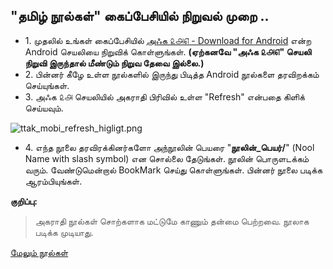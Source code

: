 ## "தமிழ் நூல்கள்" கைப்பேசியில் நிறுவல் முறை ..
- 1\. முதலில் உங்கள் கைப்பேசியில் [அஃக ௨௮௭ - Download for Android](https://github.com/ThaniThamizhAkarathiKalanjiyam/win_ttak/raw/ttak_apk/ttak_287.apk) என்ற Android செயலியை நிறுவிக் கொள்ளுங்கள். **(ஏற்கனவே "அஃக ௨௮௭" செயலி நிறுவி இருந்தால் மீண்டும் நிறுவ தேவை இல்லை.)**
- 2\. பின்னர் கீழே உள்ள நூல்களில் இருந்து பிடித்த Android நூல்களை தரவிறக்கம் செய்யுங்கள்.
- 3\. அஃக ௨௮ செயலியில் அகராதி பிரிவில் உள்ள "Refresh" என்பதை கிளிக் செய்யவும்.   

![ttak_mobi_refresh_higligt.png](https://thanithamizhakarathikalanjiyam.github.io/images/ttak_mobi_refresh_higligt.png)
- 4\. எந்த நூலை தரவிரக்கினர்களோ அந்நூலின் பெயரை "**நூலின்_பெயர்/**" (Nool Name with slash symbol) என சொல்லை தேடுங்கள். நூலின் பொருளடக்கம் வரும்.  வேண்டுமென்றால் BookMark செய்து கொள்ளுங்கள். பின்னர் நூலை படிக்க ஆரம்பியுங்கள்.

**குறிப்பு:**
>அகராதி நூல்கள் சொற்களாக மட்டுமே காணும் தன்மை பெற்றவை. நூலாக படிக்க முடியாது.

[மேலும் நூல்கள்](https://thanithamizhakarathikalanjiyam.github.io/more_books)